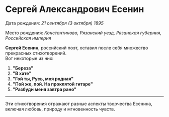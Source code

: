 # __Сергей Александрович Есенин__
Дата рождения: _21 сентября (3 октября) 1895_

Место рождения: _Константиново, Рязанский уезд, Рязанская губерния, Российская империя_

**Сергей Есенин**, российский поэт, оставил после себя множество прекрасных стихотворений.  
Вот некоторые из них:

1. __"Береза"__
2. **"В хате"**
3. __"Гой ты, Русь, моя родная"__
4. **"Пой же, пой. На проклятой гитаре"**
5. __"Разбуди меня завтра рано"__
___
Эти стихотворения отражают разные аспекты творчества Есенина, включая любовь, природу и мгновенность чувств.

